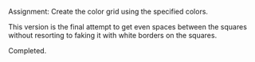 Assignment: Create the color grid using the specified colors.

This version is the final attempt to get even spaces between the squares
without resorting to faking it with white borders on the squares.

Completed.
